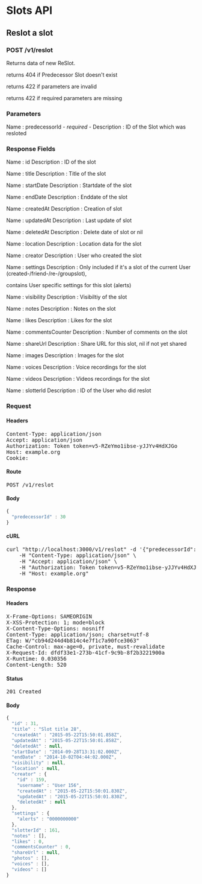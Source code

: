 # Slots API

## Reslot a slot

### POST /v1/reslot

Returns data of new ReSlot.

returns 404 if Predecessor Slot doesn&#39;t exist

returns 422 if parameters are invalid

returns 422 if required parameters are missing

### Parameters

Name : predecessorId *- required -*
Description : ID of the Slot which was resloted


### Response Fields

Name : id
Description : ID of the slot

Name : title
Description : Title of the slot

Name : startDate
Description : Startdate of the slot

Name : endDate
Description : Enddate of the slot

Name : createdAt
Description : Creation of slot

Name : updatedAt
Description : Last update of slot

Name : deletedAt
Description : Delete date of slot or nil

Name : location
Description : Location data for the slot

Name : creator
Description : User who created the slot

Name : settings
Description : Only included if it&#39;s a slot of the current User (created-/friend-/re-/groupslot),

contains User specific settings for this slot (alerts)

Name : visibility
Description : Visibiltiy of the slot

Name : notes
Description : Notes on the slot

Name : likes
Description : Likes for the slot

Name : commentsCounter
Description : Number of comments on the slot

Name : shareUrl
Description : Share URL for this slot, nil if not yet shared

Name : images
Description : Images for the slot

Name : voices
Description : Voice recordings for the slot

Name : videos
Description : Videos recordings for the slot

Name : slotterId
Description : ID of the User who did reslot

### Request

#### Headers

<pre>Content-Type: application/json
Accept: application/json
Authorization: Token token=v5-RZeYmo1ibse-yJJYv4HdXJGo
Host: example.org
Cookie: </pre>

#### Route

<pre>POST /v1/reslot</pre>

#### Body
```javascript
{
  "predecessorId" : 30
}
```


#### cURL

<pre class="request">curl &quot;http://localhost:3000/v1/reslot&quot; -d &#39;{&quot;predecessorId&quot;:30}&#39; -X POST \
	-H &quot;Content-Type: application/json&quot; \
	-H &quot;Accept: application/json&quot; \
	-H &quot;Authorization: Token token=v5-RZeYmo1ibse-yJJYv4HdXJGo&quot; \
	-H &quot;Host: example.org&quot;</pre>

### Response

#### Headers

<pre>X-Frame-Options: SAMEORIGIN
X-XSS-Protection: 1; mode=block
X-Content-Type-Options: nosniff
Content-Type: application/json; charset=utf-8
ETag: W/&quot;cb94d244d4b814c4e7f1c7a90fce3063&quot;
Cache-Control: max-age=0, private, must-revalidate
X-Request-Id: dfdf33e1-273b-41cf-9c9b-8f2b3221900a
X-Runtime: 0.030356
Content-Length: 520</pre>

#### Status

<pre>201 Created</pre>

#### Body

```javascript
{
  "id" : 31,
  "title" : "Slot title 28",
  "createdAt" : "2015-05-22T15:50:01.858Z",
  "updatedAt" : "2015-05-22T15:50:01.858Z",
  "deletedAt" : null,
  "startDate" : "2014-09-28T13:31:02.000Z",
  "endDate" : "2014-10-02T04:44:02.000Z",
  "visibility" : null,
  "location" : null,
  "creator" : {
    "id" : 159,
    "username" : "User 156",
    "createdAt" : "2015-05-22T15:50:01.830Z",
    "updatedAt" : "2015-05-22T15:50:01.830Z",
    "deletedAt" : null
  },
  "settings" : {
    "alerts" : "0000000000"
  },
  "slotterId" : 161,
  "notes" : [],
  "likes" : 0,
  "commentsCounter" : 0,
  "shareUrl" : null,
  "photos" : [],
  "voices" : [],
  "videos" : []
}
```

